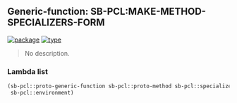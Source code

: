 ## Generic-function: SB-PCL:MAKE-METHOD-SPECIALIZERS-FORM
[![package](https://img.shields.io/badge/Package-SB--PCL-5f9ea0.svg?style=social&colorA=999999)](../) [![type](https://img.shields.io/badge/Type-Generic--Function-5f9ea0.svg?style=social&colorA=999999)](../#generic-function) 

> No description.

### Lambda list
```cl
(sb-pcl::proto-generic-function sb-pcl::proto-method sb-pcl::specializer-names
 sb-pcl::environment)
```

